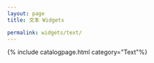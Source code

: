 ```yaml
---
layout: page
title: 文本 Widgets

permalink: widgets/text/
---
```

{% include catalogpage.html category="Text"%}